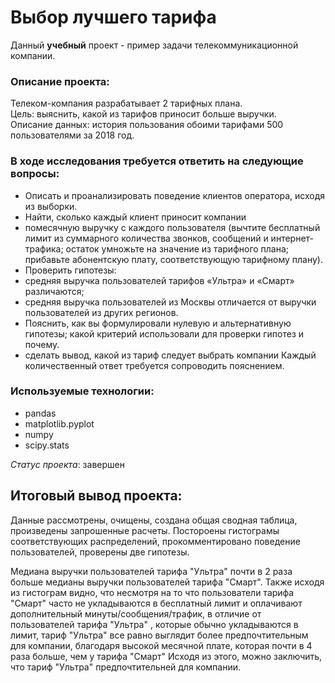 # Выбор лучшего тарифа

Данный **учебный** проект - пример задачи телекоммуникационной компании. 

### Описание проекта:
Телеком-компания разрабатывает 2 тарифных плана.  
Цель: выяснить, какой из тарифов приносит больше выручки.   
Описание данных: история пользования обоими тарифами 500 пользователями за 2018 год.    




### В ходе исследования требуется ответить на следующие вопросы:

- Описать и проанализировать поведение клиентов оператора, исходя из выборки.
- Найти, сколько каждый клиент приносит компании 
 - помесячную выручку с каждого пользователя (вычтите бесплатный лимит из суммарного количества звонков, сообщений и интернет-трафика; остаток умножьте на значение из тарифного плана; прибавьте абонентскую плату, соответствующую тарифному плану).
- Проверить гипотезы:
 - средняя выручка пользователей тарифов «Ультра» и «Смарт» различаются;
 - средняя выручка пользователей из Москвы отличается от выручки пользователей из других регионов.
- Пояснить, как вы формулировали нулевую и альтернативную гипотезы;
  какой критерий использовали для проверки гипотез и почему.
- сделать вывод, какой из тариф следует выбрать компании
Каждый количественный ответ требуется сопроводить пояснением.  

### Используемые технологии:

* pandas
* matplotlib.pyplot
* numpy
* scipy.stats

*Статус проекта*: завершен

## Итоговый вывод проекта: 

Данные рассмотрены, очищены, создана общая сводная таблица, произведены запрошенные расчеты. Постороены гистограмы соответствующих распределений, прокомментировано поведение пользователей, проверены две гипотезы. 
  
Медиана выручки пользователей тарифа "Ультра" почти в 2 раза больше медианы выручки пользователей тарифа "Смарт". Также исходя из гистограм видно, что несмотря на то что пользователи тарифа "Смарт" часто не укладываются в бесплатный лимит и оплачивают дополнительный минуты/сообщения/трафик, в отличие от пользователей тарифа "Ультра" , которые обычно укладываются в лимит, тариф "Ультра" все равно выглядит более предпочтительным для компании, благодаря высокой месячной плате, которая почти в 4 раза больше, чем у тарифа "Смарт"
Исходя из этого, можно заключить, что тариф "Ультра" предпочтительней для компании.      

